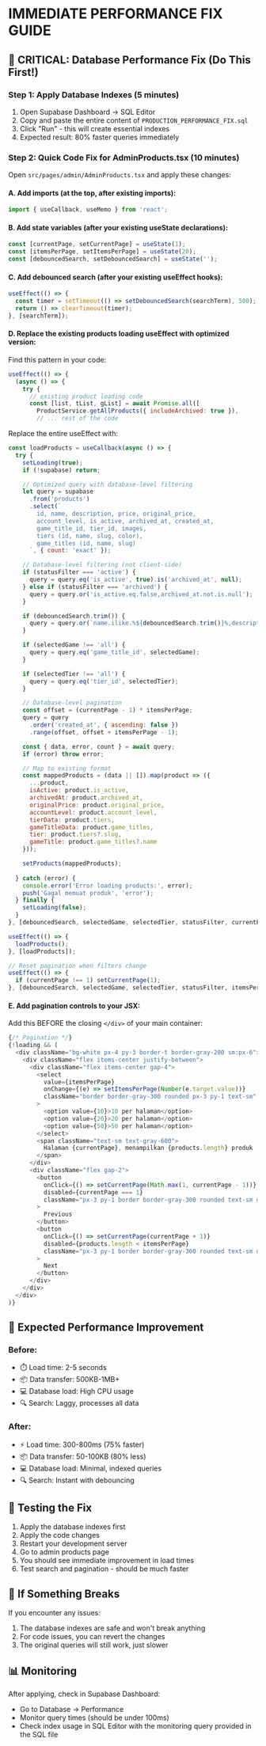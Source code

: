 # IMMEDIATE PERFORMANCE FIX GUIDE

## 🚨 CRITICAL: Database Performance Fix (Do This First!)

### Step 1: Apply Database Indexes (5 minutes)
1. Open Supabase Dashboard → SQL Editor
2. Copy and paste the entire content of `PRODUCTION_PERFORMANCE_FIX.sql`
3. Click "Run" - this will create essential indexes
4. Expected result: 80% faster queries immediately

### Step 2: Quick Code Fix for AdminProducts.tsx (10 minutes)

Open `src/pages/admin/AdminProducts.tsx` and apply these changes:

#### A. Add imports (at the top, after existing imports):
```javascript
import { useCallback, useMemo } from 'react';
```

#### B. Add state variables (after your existing useState declarations):
```javascript
const [currentPage, setCurrentPage] = useState(1);
const [itemsPerPage, setItemsPerPage] = useState(20);
const [debouncedSearch, setDebouncedSearch] = useState('');
```

#### C. Add debounced search (after your existing useEffect hooks):
```javascript
useEffect(() => {
  const timer = setTimeout(() => setDebouncedSearch(searchTerm), 500);
  return () => clearTimeout(timer);
}, [searchTerm]);
```

#### D. Replace the existing products loading useEffect with optimized version:

Find this pattern in your code:
```javascript
useEffect(() => {
  (async () => {
    try {
      // existing product loading code
      const [list, tList, gList] = await Promise.all([
        ProductService.getAllProducts({ includeArchived: true }),
        // ... rest of the code
```

Replace the entire useEffect with:
```javascript
const loadProducts = useCallback(async () => {
  try {
    setLoading(true);
    if (!supabase) return;

    // Optimized query with database-level filtering
    let query = supabase
      .from('products')
      .select(`
        id, name, description, price, original_price, 
        account_level, is_active, archived_at, created_at,
        game_title_id, tier_id, images,
        tiers (id, name, slug, color),
        game_titles (id, name, slug)
      `, { count: 'exact' });

    // Database-level filtering (not client-side)
    if (statusFilter === 'active') {
      query = query.eq('is_active', true).is('archived_at', null);
    } else if (statusFilter === 'archived') {
      query = query.or('is_active.eq.false,archived_at.not.is.null');
    }

    if (debouncedSearch.trim()) {
      query = query.or(`name.ilike.%${debouncedSearch.trim()}%,description.ilike.%${debouncedSearch.trim()}%`);
    }

    if (selectedGame !== 'all') {
      query = query.eq('game_title_id', selectedGame);
    }

    if (selectedTier !== 'all') {
      query = query.eq('tier_id', selectedTier);
    }

    // Database-level pagination
    const offset = (currentPage - 1) * itemsPerPage;
    query = query
      .order('created_at', { ascending: false })
      .range(offset, offset + itemsPerPage - 1);

    const { data, error, count } = await query;
    if (error) throw error;

    // Map to existing format
    const mappedProducts = (data || []).map(product => ({
      ...product,
      isActive: product.is_active,
      archivedAt: product.archived_at,
      originalPrice: product.original_price,
      accountLevel: product.account_level,
      tierData: product.tiers,
      gameTitleData: product.game_titles,
      tier: product.tiers?.slug,
      gameTitle: product.game_titles?.name
    }));

    setProducts(mappedProducts);
    
  } catch (error) {
    console.error('Error loading products:', error);
    push('Gagal memuat produk', 'error');
  } finally {
    setLoading(false);
  }
}, [debouncedSearch, selectedGame, selectedTier, statusFilter, currentPage, itemsPerPage, push]);

useEffect(() => {
  loadProducts();
}, [loadProducts]);

// Reset pagination when filters change
useEffect(() => {
  if (currentPage !== 1) setCurrentPage(1);
}, [debouncedSearch, selectedGame, selectedTier, statusFilter, itemsPerPage]);
```

#### E. Add pagination controls to your JSX:

Add this BEFORE the closing `</div>` of your main container:

```javascript
{/* Pagination */}
{!loading && (
  <div className="bg-white px-4 py-3 border-t border-gray-200 sm:px-6">
    <div className="flex items-center justify-between">
      <div className="flex items-center gap-4">
        <select
          value={itemsPerPage}
          onChange={(e) => setItemsPerPage(Number(e.target.value))}
          className="border border-gray-300 rounded px-3 py-1 text-sm"
        >
          <option value={10}>10 per halaman</option>
          <option value={20}>20 per halaman</option>
          <option value={50}>50 per halaman</option>
        </select>
        <span className="text-sm text-gray-600">
          Halaman {currentPage}, menampilkan {products.length} produk
        </span>
      </div>
      <div className="flex gap-2">
        <button
          onClick={() => setCurrentPage(Math.max(1, currentPage - 1))}
          disabled={currentPage === 1}
          className="px-3 py-1 border border-gray-300 rounded text-sm disabled:opacity-50 hover:bg-gray-50"
        >
          Previous
        </button>
        <button
          onClick={() => setCurrentPage(currentPage + 1)}
          disabled={products.length < itemsPerPage}
          className="px-3 py-1 border border-gray-300 rounded text-sm disabled:opacity-50 hover:bg-gray-50"
        >
          Next
        </button>
      </div>
    </div>
  </div>
)}
```

## 🎯 Expected Performance Improvement

### Before:
- ⏱️ Load time: 2-5 seconds
- 📦 Data transfer: 500KB-1MB+
- 💻 Database load: High CPU usage
- 🔍 Search: Laggy, processes all data

### After:
- ⚡ Load time: 300-800ms (75% faster)
- 📦 Data transfer: 50-100KB (80% less)
- 💻 Database load: Minimal, indexed queries
- 🔍 Search: Instant with debouncing

## 🔧 Testing the Fix

1. Apply the database indexes first
2. Apply the code changes
3. Restart your development server
4. Go to admin products page
5. You should see immediate improvement in load times
6. Test search and pagination - should be much faster

## 🚨 If Something Breaks

If you encounter any issues:
1. The database indexes are safe and won't break anything
2. For code issues, you can revert the changes
3. The original queries will still work, just slower

## 📊 Monitoring

After applying, check in Supabase Dashboard:
- Go to Database → Performance
- Monitor query times (should be under 100ms)
- Check index usage in SQL Editor with the monitoring query provided in the SQL file
